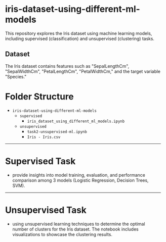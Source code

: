 # iris-dataset-using-different-ml-models
This repository explores the Iris dataset using machine learning models, including supervised (classification) and  unsupervised (clustering) tasks.

## Dataset
The Iris dataset contains features such as "SepalLengthCm", "SepalWidthCm", "PetalLengthCm", "PetalWidthCm," and the target variable "Species." 

# Folder Structure

- `iris-dataset-using-different-ml-models`
  - `supervised`
    - `iris_dataset_using_different_ml_models.ipynb`
  - `unsupervised`
    - `task2-unsupervised-ml.ipynb`
    - `Iris - Iris.csv`

---
# Supervised Task
 - provide insights into model training, evaluation, and performance comparison among 3 models (Logistic Regression, Decision Trees, SVM).
<hr>

# Unsupervised Task
- using unsupervised learning techniques to determine the optimal number of clusters for the Iris dataset. The notebook includes visualizations to showcase the clustering results.
